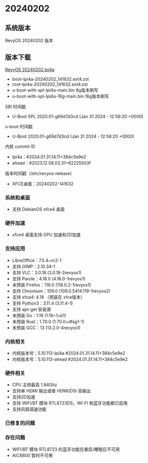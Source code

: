 # 20240202

## 系统版本

RevyOS 20240202 版本

## 版本下载

[RevyOS 20240202 lpi4a](https://mirror.iscas.ac.cn/revyos/extra/images/lpi4a/test/20240202/)

- boot-lpi4a-20240202_141632.ext4.zst
- root-lpi4a-20240202_141632.ext4.zst
- u-boot-with-spl-lpi4a-main.bin     8g版本刷写
- u-boot-with-spl-lpi4a-16g-main.bin 16g版本刷写

SBI 时间戳

- U-Boot SPL 2020.01-g69d7d3cd (Jan 31 2024 - 12:58:20 +0000)

u-boot 时间戳

- U-Boot 2020.01-g69d7d3cd (Jan 31 2024 - 12:58:20 +0000)

内核 commit ID

- lpi4a：#2024.01.31.14.11+384c5e9e2
- ahead：#2023.12.08.03.31+62225503f

版本时间戳（/etc/revyos-release）

- XFCE桌面：20240202-141632

### 系统和桌面

- 支持 DebianOS xfce4 桌面

### 硬件加速

- xfce4 桌面支持 GPU 加速和2D加速

### 支持应用

- LibreOffice：7.5.4~rc2-1
- 支持 GIMP：2.10.34-1
- 支持 VLC：3.0.18 (3.0.18-2revyos1)
- 支持 Parole：4.18.0 (4.18.0-1revyos1)
- 未预装 Firefox：118.0 (118.0.2-1revyos1)
- 支持 Chromium：109.0 (109.0.5414.119-1revyos2)
- 支持 xfce4: 4.18 （预装在 xfce版本）
- 支持 Python3：3.11.4 (3.11.4-1)
- 支持 apt-get 安装源
- 未预装 Go：1.19 (1.19~1+b1)
- 未预装 Rust：1.70.0 (1.70.0+dfsg1-1)
- 未预装 GCC：13 (13.2.0-4revyos1)

### 内核相关

- 内核版本号：5.10.113-lpi4a #2024.01.31.14.11+384c5e9e2
- 内核版本号：5.10.113-ahead #2024.01.31.14.11+384c5e9e2

### 硬件相关

- CPU 主频最高 1.84Ghz
- 支持单 HDMI 输出或者 HDMI/DSI 双输出
- 支持2D加速
- 支持 WIFI/BT 模块 RTL8723DS，WI-FI 和蓝牙功能都已启用
- 支持风扇调速功能

### 已修复的问题

### 存在问题

- WIFI/BT 模块 RTL8723 的蓝牙功能在重启/睡眠后不可用
- AIC8800 暂时不可用
